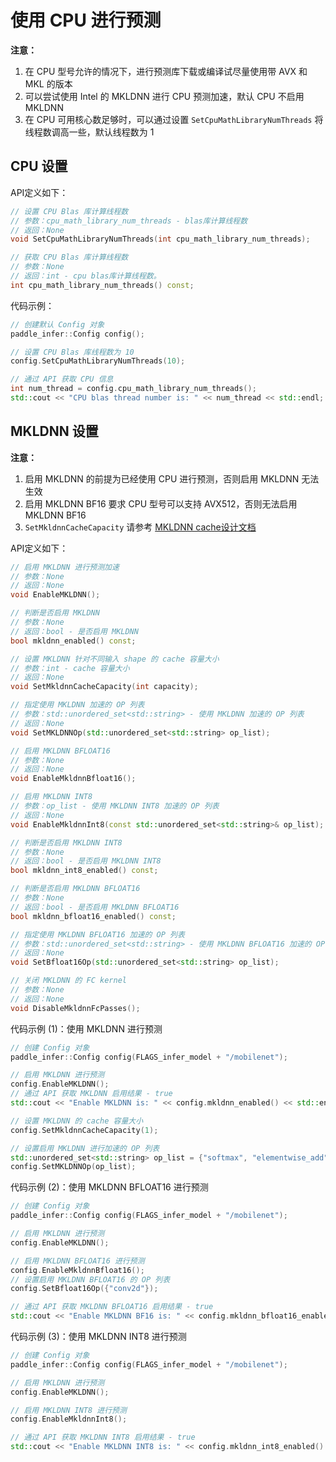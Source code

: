 # 使用 CPU 进行预测

**注意：**
1. 在 CPU 型号允许的情况下，进行预测库下载或编译试尽量使用带 AVX 和 MKL 的版本
2. 可以尝试使用 Intel 的 MKLDNN 进行 CPU 预测加速，默认 CPU 不启用 MKLDNN
3. 在 CPU 可用核心数足够时，可以通过设置 `SetCpuMathLibraryNumThreads` 将线程数调高一些，默认线程数为 1

## CPU 设置

API定义如下：

```c++
// 设置 CPU Blas 库计算线程数
// 参数：cpu_math_library_num_threads - blas库计算线程数
// 返回：None
void SetCpuMathLibraryNumThreads(int cpu_math_library_num_threads);

// 获取 CPU Blas 库计算线程数
// 参数：None
// 返回：int - cpu blas库计算线程数。
int cpu_math_library_num_threads() const;
```

代码示例：

```c++
// 创建默认 Config 对象
paddle_infer::Config config();

// 设置 CPU Blas 库线程数为 10
config.SetCpuMathLibraryNumThreads(10);

// 通过 API 获取 CPU 信息
int num_thread = config.cpu_math_library_num_threads();
std::cout << "CPU blas thread number is: " << num_thread << std::endl; // 10
```

## MKLDNN 设置

**注意：** 
1. 启用 MKLDNN 的前提为已经使用 CPU 进行预测，否则启用 MKLDNN 无法生效
2. 启用 MKLDNN BF16 要求 CPU 型号可以支持 AVX512，否则无法启用 MKLDNN BF16
3. `SetMkldnnCacheCapacity` 请参考 <a class="reference external" href="https://github.com/PaddlePaddle/FluidDoc/blob/develop/doc/fluid/design/mkldnn/caching/caching.md">MKLDNN cache设计文档</a>

API定义如下：

```c++
// 启用 MKLDNN 进行预测加速
// 参数：None
// 返回：None
void EnableMKLDNN();

// 判断是否启用 MKLDNN 
// 参数：None
// 返回：bool - 是否启用 MKLDNN
bool mkldnn_enabled() const;

// 设置 MKLDNN 针对不同输入 shape 的 cache 容量大小
// 参数：int - cache 容量大小
// 返回：None
void SetMkldnnCacheCapacity(int capacity);

// 指定使用 MKLDNN 加速的 OP 列表
// 参数：std::unordered_set<std::string> - 使用 MKLDNN 加速的 OP 列表
// 返回：None
void SetMKLDNNOp(std::unordered_set<std::string> op_list);

// 启用 MKLDNN BFLOAT16
// 参数：None
// 返回：None
void EnableMkldnnBfloat16();

// 启用 MKLDNN INT8
// 参数：op_list - 使用 MKLDNN INT8 加速的 OP 列表
// 返回：None
void EnableMkldnnInt8(const std::unordered_set<std::string>& op_list);

// 判断是否启用 MKLDNN INT8
// 参数：None
// 返回：bool - 是否启用 MKLDNN INT8
bool mkldnn_int8_enabled() const;

// 判断是否启用 MKLDNN BFLOAT16
// 参数：None
// 返回：bool - 是否启用 MKLDNN BFLOAT16
bool mkldnn_bfloat16_enabled() const;

// 指定使用 MKLDNN BFLOAT16 加速的 OP 列表
// 参数：std::unordered_set<std::string> - 使用 MKLDNN BFLOAT16 加速的 OP 列表
// 返回：None
void SetBfloat16Op(std::unordered_set<std::string> op_list);

// 关闭 MKLDNN 的 FC kernel
// 参数：None
// 返回：None
void DisableMkldnnFcPasses();

```

代码示例 (1)：使用 MKLDNN 进行预测

```c++
// 创建 Config 对象
paddle_infer::Config config(FLAGS_infer_model + "/mobilenet");

// 启用 MKLDNN 进行预测
config.EnableMKLDNN();
// 通过 API 获取 MKLDNN 启用结果 - true
std::cout << "Enable MKLDNN is: " << config.mkldnn_enabled() << std::endl;

// 设置 MKLDNN 的 cache 容量大小
config.SetMkldnnCacheCapacity(1);

// 设置启用 MKLDNN 进行加速的 OP 列表
std::unordered_set<std::string> op_list = {"softmax", "elementwise_add", "relu"};
config.SetMKLDNNOp(op_list);
```

代码示例 (2)：使用 MKLDNN BFLOAT16 进行预测

```c++
// 创建 Config 对象
paddle_infer::Config config(FLAGS_infer_model + "/mobilenet");

// 启用 MKLDNN 进行预测
config.EnableMKLDNN();

// 启用 MKLDNN BFLOAT16 进行预测
config.EnableMkldnnBfloat16();
// 设置启用 MKLDNN BFLOAT16 的 OP 列表
config.SetBfloat16Op({"conv2d"});

// 通过 API 获取 MKLDNN BFLOAT16 启用结果 - true
std::cout << "Enable MKLDNN BF16 is: " << config.mkldnn_bfloat16_enabled() << std::endl;
```

代码示例 (3)：使用 MKLDNN INT8 进行预测

```c++
// 创建 Config 对象
paddle_infer::Config config(FLAGS_infer_model + "/mobilenet");

// 启用 MKLDNN 进行预测
config.EnableMKLDNN();

// 启用 MKLDNN INT8 进行预测
config.EnableMkldnnInt8();

// 通过 API 获取 MKLDNN INT8 启用结果 - true
std::cout << "Enable MKLDNN INT8 is: " << config.mkldnn_int8_enabled() << std::endl;
```
